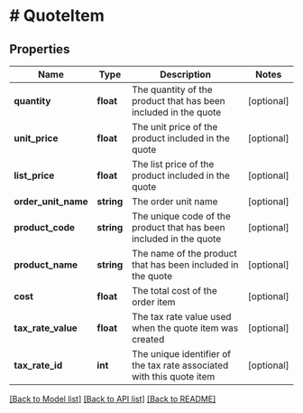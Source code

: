 # # QuoteItem

## Properties

Name | Type | Description | Notes
------------ | ------------- | ------------- | -------------
**quantity** | **float** | The quantity of the product that has been included in the quote | [optional]
**unit_price** | **float** | The unit price of the product included in the quote | [optional]
**list_price** | **float** | The list price of the product included in the quote | [optional]
**order_unit_name** | **string** | The order unit name | [optional]
**product_code** | **string** | The unique code of the product that has been included in the quote | [optional]
**product_name** | **string** | The name of the product that has been included in the quote | [optional]
**cost** | **float** | The total cost of the order item | [optional]
**tax_rate_value** | **float** | The tax rate value used when the quote item was created | [optional]
**tax_rate_id** | **int** | The unique identifier of the tax rate associated with this quote item | [optional]

[[Back to Model list]](../../README.md#models) [[Back to API list]](../../README.md#endpoints) [[Back to README]](../../README.md)
